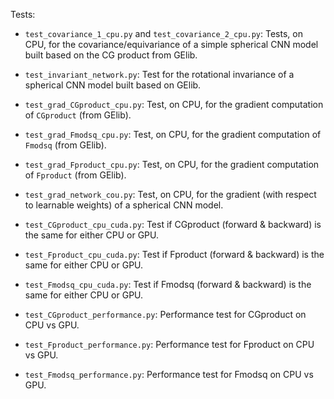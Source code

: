 Tests:

* ```test_covariance_1_cpu.py``` and ```test_covariance_2_cpu.py```: Tests, on CPU, for the covariance/equivariance of a simple spherical CNN model built based on the CG product from GElib.

* ```test_invariant_network.py```: Test for the rotational invariance of a spherical CNN model built based on GElib.

* ```test_grad_CGproduct_cpu.py```: Test, on CPU, for the gradient computation of ```CGproduct``` (from GElib).

* ```test_grad_Fmodsq_cpu.py```: Test, on CPU, for the gradient computation of ```Fmodsq``` (from GElib).

* ```test_grad_Fproduct_cpu.py```: Test, on CPU, for the gradient computation of ```Fproduct``` (from GElib).

* ```test_grad_network_cou.py```: Test, on CPU, for the gradient (with respect to learnable weights) of a spherical CNN model.

* ```test_CGproduct_cpu_cuda.py```: Test if CGproduct (forward & backward) is the same for either CPU or GPU.

* ```test_Fproduct_cpu_cuda.py```: Test if Fproduct (forward & backward) is the same for either CPU or GPU.

* ```test_Fmodsq_cpu_cuda.py```: Test if Fmodsq (forward & backward) is the same for either CPU or GPU.

* ```test_CGproduct_performance.py```: Performance test for CGproduct on CPU vs GPU.

* ```test_Fproduct_performance.py```: Performance test for Fproduct on CPU vs GPU.

* ```test_Fmodsq_performance.py```: Performance test for Fmodsq on CPU vs GPU.
